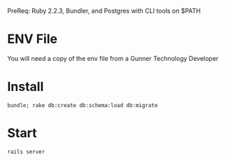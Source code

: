 PreReq: Ruby 2.2.3, Bundler, and Postgres with CLI tools on $PATH

# ENV File
You will need a copy of the env file from a Gunner Technology Developer

# Install
`bundle; rake db:create db:schema:load db:migrate`

# Start
`rails server`

